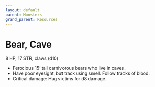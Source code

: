 ```yaml
---
layout: default
parent: Monsters
grand_parent: Resources
---
```


# Bear, Cave

8 HP, 17 STR, claws (d10)

- Ferocious 15’ tall carnivorous bears who live in caves.
- Have poor eyesight, but track using smell.   Follow tracks of blood.
- Critical damage: Hug victims for d8 damage.


